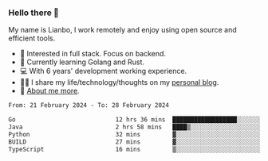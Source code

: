 ### Hello there 👋

My name is Lianbo, I work remotely and enjoy using open source and efficient tools.

- 🔭 Interested in full stack. Focus on backend.
- 🌱 Currently learning Golang and Rust.
- 💻 With 6 years' development working experience.
- ✍🏻 I share my life/technology/thoughts on my [personal blog](https://godruoyi.com).
- 👒 [About me more](https://godruoyi.com/posts/About-godruoyi).

<!--START_SECTION:waka-->

```txt
From: 21 February 2024 - To: 28 February 2024

Go                            12 hrs 36 mins  ██████████████████░░░░░░░   72.00 %
Java                          2 hrs 58 mins   ████▒░░░░░░░░░░░░░░░░░░░░   17.02 %
Python                        32 mins         ▓░░░░░░░░░░░░░░░░░░░░░░░░   03.05 %
BUILD                         27 mins         ▓░░░░░░░░░░░░░░░░░░░░░░░░   02.62 %
TypeScript                    16 mins         ▒░░░░░░░░░░░░░░░░░░░░░░░░   01.53 %
```

<!--END_SECTION:waka-->
